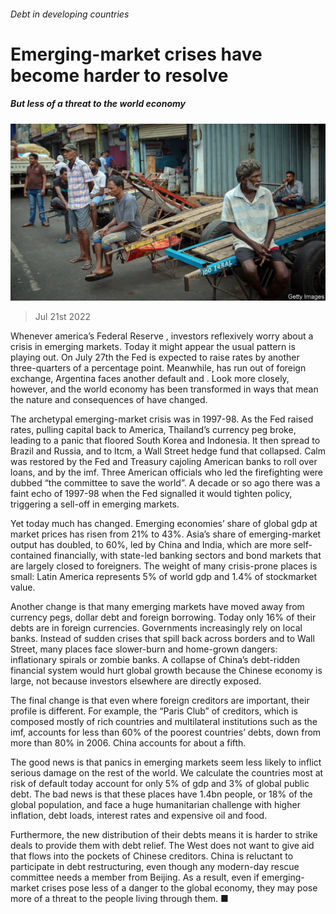 ###### Debt in developing countries

# Emerging-market crises have become harder to resolve 

##### But less of a threat to the world economy 

![image](images/20220723_LDP503.jpg) 

> Jul 21st 2022 

Whenever america’s Federal Reserve , investors reflexively worry about a crisis in emerging markets. Today it might appear the usual pattern is playing out. On July 27th the Fed is expected to raise rates by another three-quarters of a percentage point. Meanwhile,  has run out of foreign exchange, Argentina faces another default and . Look more closely, however, and the world economy has been transformed in ways that mean the nature and consequences of  have changed.

The archetypal emerging-market crisis was in 1997-98. As the Fed raised rates, pulling capital back to America, Thailand’s currency peg broke, leading to a panic that floored South Korea and Indonesia. It then spread to Brazil and Russia, and to ltcm, a Wall Street hedge fund that collapsed. Calm was restored by the Fed and Treasury cajoling American banks to roll over loans, and by the imf. Three American officials who led the firefighting were dubbed “the committee to save the world”. A decade or so ago there was a faint echo of 1997-98 when the Fed signalled it would tighten policy, triggering a sell-off in emerging markets.

Yet today much has changed. Emerging economies’ share of global gdp at market prices has risen from 21% to 43%. Asia’s share of emerging-market output has doubled, to 60%, led by China and India, which are more self-contained financially, with state-led banking sectors and bond markets that are largely closed to foreigners. The weight of many crisis-prone places is small: Latin America represents 5% of world gdp and 1.4% of stockmarket value. 

Another change is that many emerging markets have moved away from currency pegs, dollar debt and foreign borrowing. Today only 16% of their debts are in foreign currencies. Governments increasingly rely on local banks. Instead of sudden crises that spill back across borders and to Wall Street, many places face slower-burn and home-grown dangers: inflationary spirals or zombie banks. A collapse of China’s debt-ridden financial system would hurt global growth because the Chinese economy is large, not because investors elsewhere are directly exposed.

The final change is that even where foreign creditors are important, their profile is different. For example, the “Paris Club” of creditors, which is composed mostly of rich countries and multilateral institutions such as the imf, accounts for less than 60% of the poorest countries’ debts, down from more than 80% in 2006. China accounts for about a fifth. 

The good news is that panics in emerging markets seem less likely to inflict serious damage on the rest of the world. We calculate the countries most at risk of default today account for only 5% of gdp and 3% of global public debt. The bad news is that these places have 1.4bn people, or 18% of the global population, and face a huge humanitarian challenge with higher inflation, debt loads, interest rates and expensive oil and food. 

Furthermore, the new distribution of their debts means it is harder to strike deals to provide them with debt relief. The West does not want to give aid that flows into the pockets of Chinese creditors. China is reluctant to participate in debt restructuring, even though any modern-day rescue committee needs a member from Beijing. As a result, even if emerging-market crises pose less of a danger to the global economy, they may pose more of a threat to the people living through them. ■


